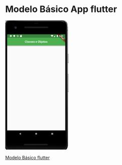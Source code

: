 # Modelo Básico App flutter


<img src ="https://github.com/joaomicholo/senac/blob/master/Aula4/Capturar.PNG" width="200">


[Modelo Básico flutter](modelo.dart)

